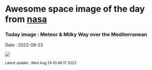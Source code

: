 
# Awesome space image of the day from [nasa](https://api.nasa.gov/)

### Today image : Meteor & Milky Way over the Mediterranean

Date : 2022-08-23


![](https://apod.nasa.gov/apod/image/2208/MeteorGalaxy_Looten_1000.jpg)

<small>Latest update : Wed Aug 24 01:48:17 2022</small>


